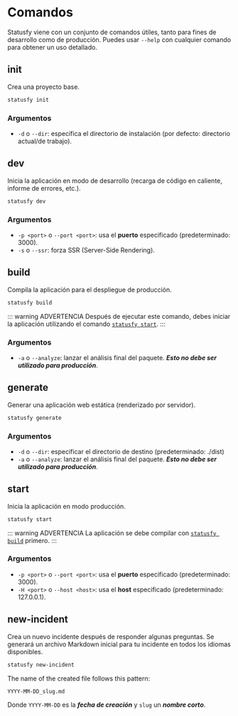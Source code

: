 # Comandos

Statusfy viene con un conjunto de comandos útiles, tanto para fines de desarrollo como de producción. Puedes usar `--help` con cualquier comando para obtener un uso detallado.


## init

Crea una proyecto base.

``` bash
statusfy init
```

### Argumentos

- `-d` o `--dir`: especifica el directorio de instalación (por defecto: directorio actual/de trabajo).

## dev

Inicia la aplicación en modo de desarrollo (recarga de código en caliente, informe de errores, etc.).

``` bash
statusfy dev
```

### Argumentos

- `-p <port>` o `--port <port>`: usa el **puerto** especificado (predeterminado: 3000).
- `-s` o `--ssr`: forza SSR (Server-Side Rendering).

## build

Compila la aplicación para el despliegue de producción.

``` bash
statusfy build
```

::: warning ADVERTENCIA
Después de ejecutar este comando, debes iniciar la aplicación utilizando el comando [`statusfy start`](#start).
:::

### Argumentos

- `-a` o `--analyze`: lanzar el análisis final del paquete. ***Esto no debe ser utilizado para producción***.

## generate

Generar una aplicación web estática (renderizado por servidor).

``` bash
statusfy generate
```

### Argumentos

- `-d` o `--dir`: especificar el directorio de destino (predeterminado: ./dist)
- `-a` o `--analyze`: lanzar el análisis final del paquete. ***Esto no debe ser utilizado para producción***.

## start

Inicia la aplicación en modo producción.

``` bash
statusfy start
```

::: warning ADVERTENCIA
La aplicación se debe compilar con [`statusfy build`](#build) primero.
:::

### Argumentos

- `-p <port>` o `--port <port>`: usa el **puerto** especificado (predeterminado: 3000).
- `-H <port>` o `--host <host>`: usa el **host** especificado (predeterminado: 127.0.0.1).

## new-incident

Crea un nuevo incidente después de responder algunas preguntas. Se generará un archivo Markdown inicial para tu incidente en todos los idiomas disponibles.

``` bash
statusfy new-incident
```

The name of the created file follows this pattern:

```
YYYY-MM-DD_slug.md
```

Donde `YYYY-MM-DD` es la ***fecha de creación*** y `slug` un ***nombre corto***.
